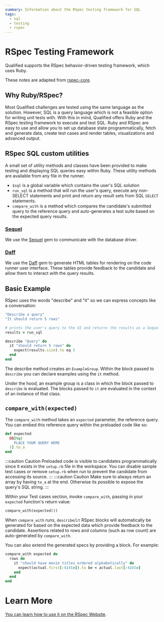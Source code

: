 ```yaml
---
summary: Information about the RSpec testing framework for SQL
tags:
  - sql
  - testing
  - rspec
---
```


# RSpec Testing Framework

Qualified supports the RSpec behavior-driven testing framework, which uses Ruby.

These notes are adapted from [rspec-core](https://rspec.info/documentation/3.3/rspec-core/).

## Why Ruby/RSpec?

Most Qualified challenges are tested using the same language as the solution. However, SQL is a query language which is not a feasible option for writing unit tests with. With this in mind, Qualified offers Ruby and the RSpec testing framework to execute and test SQL. Ruby and RSpec are easy to use and allow you to set up database state programmatically, fetch and generate data, create test cases and render tables, visualizations and advanced output.

## RSpec SQL custom utilities

A small set of utility methods and classes have been provided to make testing and displaying SQL queries easy within Ruby. These utility methods are available from any file in the runner.

- `$sql` is a global variable which contains the user's SQL solution
- `run_sql` is a method that will run the user's query, execute any non-SELECT statements and print and return any result sets from SQL `SELECT` statements.
- `compare_with` is a method which compares the candidate's submitted query to the reference query and auto-generates a test suite based on the expected query results.

### [Sequel](https://sequel.jeremyevans.net)

We use the [Sequel](https://sequel.jeremyevans.net) gem to communicate with the database driver.

### [Daff](https://github.com/paulfitz/daff)

We use the [Daff](https://github.com/paulfitz/daff) gem to generate HTML tables for rendering on the code runner user interface. These tables provide feedback to the candidate and allow them to interact with the query results.

## Basic Example

RSpec uses the words "describe" and "it" so we can express concepts like a conversation:

```ruby
"Describe a query"
"It should return 5 rows"
```

```ruby
# prints the user's query to the UI and returns the results as a Sequel dataset.
results = run_sql

describe "Query" do
  it "should return 5 rows" do
    expect(results.size).to eq 5
  end
end
```

The describe method creates an `ExampleGroup`. Within the block passed to `describe` you can declare examples using the `it` method.

Under the hood, an example group is a class in which the block passed to `describe` is evaluated. The blocks passed to `it` are evaluated in the context of an instance of that class.

## `compare_with(expected)`

The `compare_with` method takes an `expected` parameter, the reference query. You can embed this reference query within the preloaded code like so:

```ruby
def expected
  DB[%q(
    PLACE YOUR QUERY HERE
  )].to_a
end
```

:::caution Caution
Preloaded code is visible to candidates programmatically since it exists in the `setup.rb` file in the workspace. You can disable sample test cases or remove `setup.rb` when run to prevent the candidate from accessing its source.
:::
:::caution Caution
Make sure to always return an array by having `to_a` at the end. Otherwise its possible to expose the query's SQL string.
:::

Within your Test cases section, invoke `compare_with`, passing in your `expected` function's return value:

```ruby
compare_with(expected())
```

When `compare_with` runs, `describe`/`it` RSpec blocks will automatically be generated for based on the expected data which provide feedback to the candidate. Assertions related to rows and columns (such as row count) are auto-generated by `compare_with`.

You can also extend the generated specs by providing a block. For example:

```ruby
compare_with expected do
  rows do
    it "should have movie titles ordered alphabetically" do
      expect(actual.first[:title]).to be < actual.last[:title]
    end
  end
end
```

# Learn More

[You can learn how to use it on the RSpec Website](https://rspec.info/).

